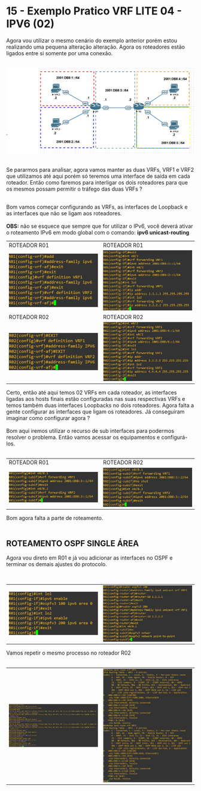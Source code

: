 # 15 - Exemplo Pratico VRF LITE 04 - IPV6 (02)

Agora vou utilizar o mesmo cenário do exemplo anterior porém estou realizando uma pequena alteração alteração. Agora os roteadores estão ligados entre si somente por uma conexão. <br></br>  

![CENÁRIO](Imagens/01.png) <br></br>

Se pararmos para analisar, agora vamos manter as duas VRFs, VRF1 e VRF2 que utilizamos até aqui porém só teremos uma interface de saída em cada roteador. Então como faremos para interligar os dois roteadores para que os mesmos possam permitir o tráfego das duas VRFs ? <br></br>

Bom vamos começar configurando as VRFs, as interfaces de Loopback e as interfaces que não se ligam aos roteadores. <br></br>
**OBS:** não se esquece que sempre que for utilizar o IPv6, você deverá ativar o roteamento IPv6 em modo global com o comando: **ipv6 unicast-routing**

<table>
      <tr>
          <td width="50%">ROTEADOR R01</td>
          <td width="50%">ROTEADOR R01</td>
      </tr>
      <tr>
          <td width="50%"><img src="Imagens/R01/01.png"></img></td>
          <td width="50%"><img src="Imagens/R01/02.png"></img></td>
      </tr>
      <tr>
          <td width="50%">ROTEADOR R02</td>
          <td width="50%">ROTEADOR R02</td>
      </tr>
      <tr>
          <td width="50%"><img src="Imagens/R02/01.png"></img></td>
          <td width="50%"><img src="Imagens/R02/02.png"></img></td>
      </tr>
</table>

Certo, então até aqui temos 02 VRFs em cada roteador, as interfaces ligadas aos hosts finais estão configuradas nas suas respectivas VRFs e temos também duas interfaces Loopbacks no dois roteadores. Agora falta a gente configurar as interfaces que ligam os roteadores. Já conseguiram imaginar como configurar agora ? <br></br>
Bom aqui iremos utilizar o recurso de sub interfaces para podermos resolver o problema. Então vamos acessar os equipamentos e configurá-los. <br></br>

<table>
      <tr>
          <td width="50%">ROTEADOR R01</td>
          <td width="50%">ROTEADOR R02</td>
      </tr>
      <tr>
          <td width="50%"><img src="Imagens/R01/03.png"></img></td>
          <td width="50%"><img src="Imagens/R02/03.png"></img></td>
      </tr>
<table>

Bom agora falta a parte de roteamento. <br></br> 

## ROTEAMENTO OSPF SINGLE ÁREA

Agora vou direto em R01 e já vou adicionar as interfaces no OSPF e terminar os demais ajustes do protocolo.<br></br>

<table>
        <tr>
            <td width="505"><img src="Imagens/R01/05.png"></img></td>
            <td width="505"><img src="Imagens/R01/06.png"></img></td>
        </tr>
</table>

Vamos repetir o mesmo processo no roteador R02 <br></br>

<table>
        <tr>
            <td width="505"><img src="Imagens/R02/05.png"></img></td>
            <td width="505"><img src="Imagens/R02/06.png"></img></td>
        </tr>
</table>